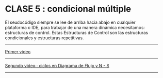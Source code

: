 # CLASE 5 : condicional múltiple


El seudocódigo siempre se lee de arriba hacia abajo en cualquier plataforma o IDE, para trabajar de una manera dinámica necesitamos: estructuras de control. Estas Estructuras de Control son las estructuras condicionales y estructuras repetitivas.

---

[Primer video](https://www.youtube.com/watch?v=jnooLE8gW3c)

---

[Segundo video : ciclos en Diagrama de Flujo y N - S](https://www.youtube.com/watch?v=lQTCwitPIHI)

---